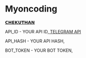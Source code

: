 # Myoncoding 



<a href='https://t.me/Lion_098765'> 𝗖𝗛𝗘𝗞𝗨𝗧𝗛𝗔𝗡</a>









API_ID    - YOUR API ID,<a href="https://my.telegram.org/apps"> TELEGRAM API</a>

API_HASH  - YOUR API HASH, 

BOT_TOKEN - YOUR BOT TOKEN,














